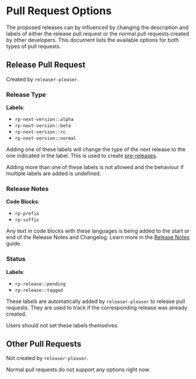 # Pull Request Options

The proposed releases can by influenced by changing the description and labels of either the release pull request or the normal pull requests created by other developers. This document lists the available options for both types of pull requests.

## Release Pull Request

Created by `releaser-pleaser`.

### Release Type

**Labels**:

- `rp-next-version::alpha`
- `rp-next-version::beta`
- `rp-next-version::rc`
- `rp-next-version::normal`

Adding one of these labels will change the type of the next release to the one indicated in the label. This is used to create [pre-releases](../guides/pre-releases.md).

Adding more than one of these labels is not allowed and the behaviour if multiple labels are added is undefined.

### Release Notes

**Code Blocks**:

- `rp-prefix`
- `rp-suffix`

Any text in code blocks with these languages is being added to the start or end of the Release Notes and Changelog. Learn more in the [Release Notes](../guides/release-notes.md) guide.

### Status

**Labels**:

- `rp-release::pending`
- `rp-release::tagged`

These labels are automatically added by `releaser-pleaser` to release pull requests. They are used to track if the corresponding release was already created.

Users should not set these labels themselves.

## Other Pull Requests

Not created by `releaser-pleaser`.

Normal pull requests do not support any options right now.
